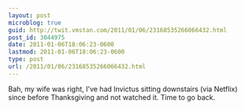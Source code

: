 ```yaml
---
layout: post
microblog: true
guid: http://twit.vmstan.com/2011/01/06/23168535266066432.html
post_id: 3044975
date: 2011-01-06T18:06:23-0600
lastmod: 2011-01-06T18:06:23-0600
type: post
url: /2011/01/06/23168535266066432.html
---
```

Bah, my wife was right, I've had Invictus sitting downstairs (via Netflix) since before Thanksgiving and not watched it. Time to go back.
